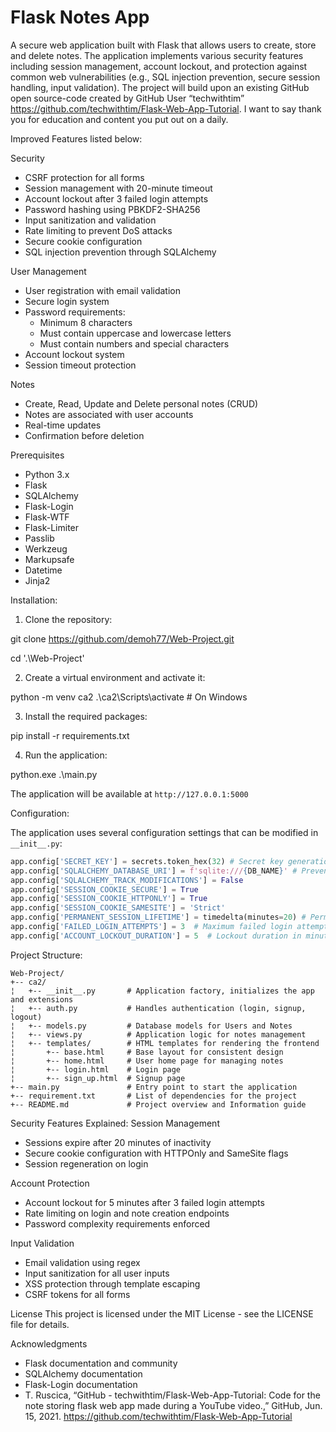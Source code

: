 # Flask Notes App

A secure web application built with Flask that allows users to create, store and delete notes. The application implements various security features including session management, account lockout, and protection against common web vulnerabilities (e.g., SQL injection prevention, secure session handling, input validation). The project will build upon an existing GitHub open source-code created by GitHub User “techwithtim” https://github.com/techwithtim/Flask-Web-App-Tutorial. I want to say thank you for education and content you put out on a daily.

Improved Features listed below:

Security
- CSRF protection for all forms
- Session management with 20-minute timeout
- Account lockout after 3 failed login attempts
- Password hashing using PBKDF2-SHA256
- Input sanitization and validation
- Rate limiting to prevent DoS attacks
- Secure cookie configuration
- SQL injection prevention through SQLAlchemy

User Management
- User registration with email validation
- Secure login system
- Password requirements:
  - Minimum 8 characters
  - Must contain uppercase and lowercase letters
  - Must contain numbers and special characters
- Account lockout system
- Session timeout protection

Notes
- Create, Read, Update and Delete personal notes (CRUD)
- Notes are associated with user accounts
- Real-time updates
- Confirmation before deletion

Prerequisites
- Python 3.x
- Flask
- SQLAlchemy
- Flask-Login
- Flask-WTF
- Flask-Limiter
- Passlib
- Werkzeug
- Markupsafe
- Datetime
- Jinja2

Installation:

1. Clone the repository:

git clone https://github.com/demoh77/Web-Project.git

cd '.\Web-Project\'

2. Create a virtual environment and activate it:

python -m venv ca2
.\ca2\Scripts\activate # On Windows

3. Install the required packages:

pip install -r requirements.txt

4. Run the application:

python.exe .\main.py

The application will be available at `http://127.0.0.1:5000`

Configuration:

The application uses several configuration settings that can be modified in `__init__.py`:

```python
app.config['SECRET_KEY'] = secrets.token_hex(32) # Secret key generation for the protection of cookies
app.config['SQLALCHEMY_DATABASE_URI'] = f'sqlite:///{DB_NAME}' # Prevent SQL Injection
app.config['SQLALCHEMY_TRACK_MODIFICATIONS'] = False
app.config['SESSION_COOKIE_SECURE'] = True
app.config['SESSION_COOKIE_HTTPONLY'] = True
app.config['SESSION_COOKIE_SAMESITE'] = 'Strict'
app.config['PERMANENT_SESSION_LIFETIME'] = timedelta(minutes=20) # Permanent Session set to 20mins
app.config['FAILED_LOGIN_ATTEMPTS'] = 3  # Maximum failed login attempts
app.config['ACCOUNT_LOCKOUT_DURATION'] = 5  # Lockout duration in minutes
```

Project Structure:
```
Web-Project/
+-- ca2/
¦   +-- __init__.py       # Application factory, initializes the app and extensions
¦   +-- auth.py           # Handles authentication (login, signup, logout)
¦   +-- models.py         # Database models for Users and Notes
¦   +-- views.py          # Application logic for notes management
¦   +-- templates/        # HTML templates for rendering the frontend
¦       +-- base.html     # Base layout for consistent design
¦       +-- home.html     # User home page for managing notes
¦       +-- login.html    # Login page
¦       +-- sign_up.html  # Signup page
+-- main.py               # Entry point to start the application
+-- requirement.txt       # List of dependencies for the project
+-- README.md             # Project overview and Information guide
```
Security Features Explained:
Session Management
- Sessions expire after 20 minutes of inactivity
- Secure cookie configuration with HTTPOnly and SameSite flags
- Session regeneration on login

Account Protection
- Account lockout for 5 minutes after 3 failed login attempts
- Rate limiting on login and note creation endpoints
- Password complexity requirements enforced

Input Validation
- Email validation using regex
- Input sanitization for all user inputs
- XSS protection through template escaping
- CSRF tokens for all forms

License
This project is licensed under the MIT License - see the LICENSE file for details.

Acknowledgments
- Flask documentation and community
- SQLAlchemy documentation
- Flask-Login documentation
- T. Ruscica, “GitHub - techwithtim/Flask-Web-App-Tutorial: Code for the note storing flask web app made during a YouTube video.,” GitHub, Jun. 15, 2021. https://github.com/techwithtim/Flask-Web-App-Tutorial 
